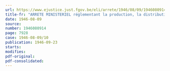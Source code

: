```yaml
---
url: https://www.ejustice.just.fgov.be/eli/arrete/1946/08/09/1946080914/justel
title-fr: "ARRETE MINISTERIEL réglementant la production, la distribution et la consommation de l'énergie électrique"
date: 1946-08-09
source:
number: 1946080914
page: 7928
case: 1946-08-09/10
publication: 1946-09-23
starts:
modifies:
pdf-original:
pdf-consolidated:
---
```


